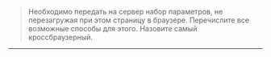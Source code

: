 
> Необходимо передать на сервер набор параметров, не перезагружая при этом страницу в браузере. Перечислите все возможные способы для этого. Назовите самый кроссбраузерный.

---

